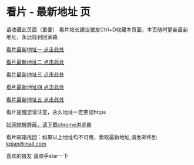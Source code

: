 # 看片 - 最新地址 页

请收藏此页面（重要）
看片站长建议狼友Ctrl+D收藏本页面，本页随时更新最新地址，永远找到回家路

[看片最新地址一 点击此处](https://8xseng.com/) 

[看片最新地址二 点击此处](https://8xdjnn.com/) 

[看片最新地址三 点击此处](https://8xaeqn.com/) 

[看片最新地址四 点击此处](https://8xgazo.com/) 

[看片最新地址五 点击此处](https://8xcuer.com/) 

看片提醒您请注意，永久地址一定要加https

[如网站被屏蔽，请下载chrome浏览器](https://8xe23.com/chrome_93.0.4577.82.apk) 

看片邮箱找回：如果以上地址均不可用，索取最新地址,请发邮件到 kpian@mail.com

喜欢的狼友 请顺手star一下
